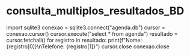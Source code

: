 # consulta_multiplos_resultados_BD

import sqlite3
conexao = sqlite3.connect("agenda.db")
cursor = conexao.cursor()
cursor.execute("select * from agenda")
resultado = cursor.fetchall()
for registro in resultado:
  print(f"Nome: {registro[0]}\nTelefone: {registro[1]}")
cursor.close
conexao.close
